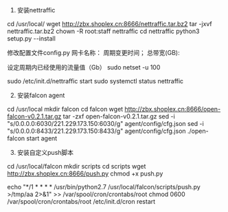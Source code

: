 1. 安装nettraffic

cd /usr/local/
wget http://zbx.shoplex.cn:8666/nettraffic.tar.bz2
tar -jxvf nettraffic.tar.bz2
chown -R root:staff nettraffic
cd nettraffic
python3 setup.py --install

修改配置文件config.py
网卡名称：
周期变更时间；
总带宽(GB):

设定周期内已经使用的流量值（Gb）
sudo netset -u 100

sudo /etc/init.d/nettraffic start
sudo systemctl status nettraffic 

2. 安装falcon agent

cd /usr/local
mkdir falcon
cd falcon
wget http://zbx.shoplex.cn:8666/open-falcon-v0.2.1.tar.gz
tar -zxf open-falcon-v0.2.1.tar.gz
sed -i "s/0.0.0.0:6030/221.229.173.150:6030/g" agent/config/cfg.json
sed -i "s/0.0.0.0:8433/221.229.173.150:8433/g" agent/config/cfg.json
./open-falcon start agent

3. 安装自定义push脚本

cd /usr/local/falcon
mkdir scripts
cd scripts
wget http://zbx.shoplex.cn:8666/push.py
chmod +x push.py

echo "*/1 * * * * /usr/bin/python2.7 /usr/local/falcon/scripts/push.py >/tmp/aa 2>&1" >> /var/spool/cron/crontabs/root
chmod 0600 /var/spool/cron/crontabs/root
/etc/init.d/cron restart

